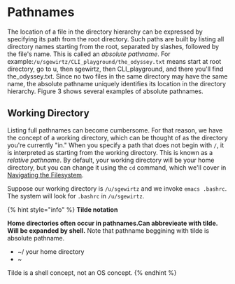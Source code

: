 # Pathnames

The location of a file in the directory hierarchy can be expressed by specifying its path from the root directory. Such paths are built by listing all directory names starting from the root, separated by slashes, followed by the file's name. This is called an _absolute pathname_. For example:`/u/sgewirtz/CLI_playground/the_odyssey.txt` means start at root directory, go to u, then sgewirtz, then CLI\_playground, and there you'll find the\_odyssey.txt. Since no two files in the same directory may have the same name, the absolute pathname uniquely identifies its location in the directory hierarchy. Figure 3 shows several examples of absolute pathnames.

## Working Directory

Listing full pathnames can become cumbersome. For that reason, we have the concept of a working directory, which can be thought of as the directory you're currently "in." When you specify a path that does not begin with `/`, it is interpreted as starting from the working directory. This is known as a _relative pathname_. By default, your working directory will be your home directory, but you can change it using the `cd` command, which we'll cover in [Navigating the Filesystem](../../navigating-the-filesystem/#cd-relocating). &#x20;

Suppose our working directory is `/u/sgewirtz` and we invoke `emacs .bashrc`. The system will look for `.bashrc` in `/u/sgewirtz`.



{% hint style="info" %}
**Tilde notation**

**Home directories often occur in pathnames.Can abbrevieate with tilde. Will be expanded by shell.** Note that pathname beggining with tilde is absolute pathname.&#x20;

* \~/ your home directory
* \~

Tilde is a shell concept, not an OS concept.&#x20;
{% endhint %}
